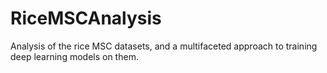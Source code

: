 # RiceMSCAnalysis
Analysis of the rice MSC datasets, and a multifaceted approach to training deep learning models on them.
